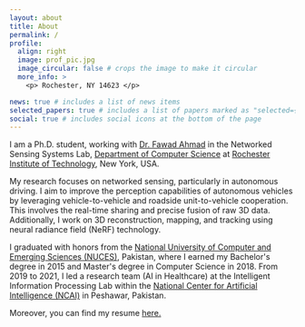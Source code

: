 ```yaml
---
layout: about
title: About
permalink: /
profile:
  align: right
  image: prof_pic.jpg
  image_circular: false # crops the image to make it circular
  more_info: >
    <p> Rochester, NY 14623 </p>

news: true # includes a list of news items
selected_papers: true # includes a list of papers marked as "selected={true}"
social: true # includes social icons at the bottom of the page
---
```


I am a Ph.D. student, working with <a href='https://fawadahm.github.io/'> Dr. Fawad Ahmad</a> in the Networked Sensing Systems Lab, <a href='https://www.rit.edu/computing/department-computer-science'> Department of Computer Science</a> at <a href='https://www.rit.edu/'> Rochester Institute of Technology</a>, New York, USA.

My research focuses on networked sensing, particularly in autonomous driving. I aim to improve the perception capabilities of autonomous vehicles by leveraging vehicle-to-vehicle and roadside unit-to-vehicle cooperation. This involves the real-time sharing and precise fusion of raw 3D data. Additionally, I work on 3D reconstruction, mapping, and tracking using neural radiance field (NeRF) technology.

I graduated with honors from the <a href='https://www.nu.edu.pk/'> National University of Computer and Emerging Sciences (NUCES)</a>, Pakistan, where I earned my Bachelor's degree in 2015 and Master's degree in Computer Science in 2018. From 2019 to 2021, I led a research team (AI in Healthcare) at the Intelligent Information Processing Lab within the <a href='https://ncai.pk/'>National Center for Artificial Intelligence (NCAI)</a> in Peshawar, Pakistan.

Moreover, you can find my resume <a href='https://drive.google.com/file/d/17vZLpBtmeMUH5ipmm-wN7adWcQQ8cs6U/view?usp=sharing'> here. 
